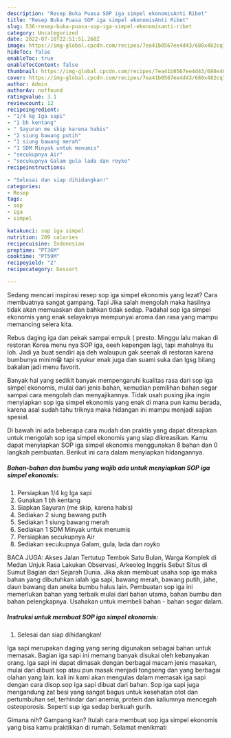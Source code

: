```yaml
---
description: "Resep Buka Puasa SOP iga simpel ekonomisAnti Ribet"
title: "Resep Buka Puasa SOP iga simpel ekonomisAnti Ribet"
slug: 536-resep-buka-puasa-sop-iga-simpel-ekonomisanti-ribet
category: Uncategorized
date: 2022-07-16T22:51:51.268Z
image: https://img-global.cpcdn.com/recipes/7ea41b0567ee4d43/680x482cq70/sop-iga-simpel-ekonomis-foto-resep-utama.jpg
hideToc: false
enableToc: true
enableTocContent: false
thumbnail: https://img-global.cpcdn.com/recipes/7ea41b0567ee4d43/680x482cq70/sop-iga-simpel-ekonomis-foto-resep-utama.jpg
cover: https://img-global.cpcdn.com/recipes/7ea41b0567ee4d43/680x482cq70/sop-iga-simpel-ekonomis-foto-resep-utama.jpg
author: Admin
authorAv: notfound
ratingvalue: 3.1
reviewcount: 12
recipeingredient:
- "1/4 kg Iga sapi"
- "1 bh kentang"
- " Sayuran me skip karena habis"
- "2 siung bawang putih"
- "1 siung bawang merah"
- "1 SDM Minyak untuk menumis"
- "secukupnya Air"
- "secukupnya Galam gula lada dan royko"
recipeinstructions:

- "Selesai dan siap dihidangkan!"
categories:
- Resep
tags:
- sop
- iga
- simpel

katakunci: sop iga simpel 
nutrition: 209 calories
recipecuisine: Indonesian
preptime: "PT36M"
cooktime: "PT59M"
recipeyield: "2"
recipecategory: Dessert

---
```



Sedang mencari inspirasi resep sop iga simpel ekonomis yang lezat? Cara membuatnya sangat gampang. Tapi Jika salah mengolah maka hasilnya tidak akan memuaskan dan bahkan tidak sedap. Padahal sop iga simpel ekonomis yang enak selayaknya mempunyai aroma dan rasa yang mampu memancing selera kita.


Rebus daging iga dan pekak sampai empuk ( presto. Minggu lalu makan di restoran Korea menu nya SOP iga, eeeh kepengen lagi, tapi mahalnya itu loh. Jadi ya buat sendiri aja deh walaupun gak seenak di restoran karena bumbunya minim😁 tapi syukur enak juga dan suami suka dan lgsg bilang bakalan jadi menu favorit.

Banyak hal yang sedikit banyak mempengaruhi kualitas rasa dari sop iga simpel ekonomis, mulai dari jenis bahan, kemudian pemilihan bahan segar sampai cara mengolah dan menyajikannya. Tidak usah pusing jika ingin menyiapkan sop iga simpel ekonomis yang enak di mana pun kamu berada, karena asal sudah tahu triknya maka hidangan ini mampu menjadi sajian spesial.


Di bawah ini ada beberapa cara mudah dan praktis yang dapat diterapkan untuk mengolah sop iga simpel ekonomis yang siap dikreasikan. Kamu dapat menyiapkan SOP iga simpel ekonomis menggunakan 8 bahan dan 0 langkah pembuatan. Berikut ini cara dalam menyiapkan hidangannya.

<!--inarticleads1-->

##### Bahan-bahan dan bumbu yang wajib ada untuk menyiapkan SOP iga simpel ekonomis:

1. Persiapkan 1/4 kg Iga sapi
1. Gunakan 1 bh kentang
1. Siapkan  Sayuran (me skip, karena habis)
1. Sediakan 2 siung bawang putih
1. Sediakan 1 siung bawang merah
1. Sediakan 1 SDM Minyak untuk menumis
1. Persiapkan secukupnya Air
1. Sediakan secukupnya Galam, gula, lada dan royko


BACA JUGA: Akses Jalan Tertutup Tembok Satu Bulan, Warga Komplek di Medan Unjuk Rasa Lakukan Observasi, Arkeolog Inggris Sebut Situs di Sumut Bagian dari Sejarah Dunia. Jika akan membuat usaha sop iga maka bahan yang dibutuhkan ialah iga sapi, bawang merah, bawang putih, jahe, daun bawang dan aneka bumbu halus lain. Pembuatan sop iga ini memerlukan bahan yang terbaik mulai dari bahan utama, bahan bumbu dan bahan pelengkapnya. Usahakan untuk membeli bahan - bahan segar dalam. 

<!--inarticleads2-->

##### Instruksi untuk membuat SOP iga simpel ekonomis:


1. Selesai dan siap dihidangkan!

Iga sapi merupakan daging yang sering digunakan sebagai bahan untuk memasak. Bagian iga sapi ini memang banyak disukai oleh kebanyakan orang. Iga sapi ini dapat dimasak dengan berbagai macam jenis masakan, mulai dari dibuat sop atau pun masak menjadi tongseng dan yang berbagai olahan yang lain. kali ini kami akan mengulas dalam memasak iga sapi dengan cara disop.sop iga sapi dibuat dari bahan. Sop iga sapi juga mengandung zat besi yang sangat bagus untuk kesehatan otot dan pertumbuhan sel, terhindar dari anemia, protein dan kaliumnya mencegah osteoporosis. Seperti sup iga sedap berkuah gurih. 

Gimana nih? Gampang kan? Itulah cara membuat sop iga simpel ekonomis yang bisa kamu praktikkan di rumah. Selamat menikmati
